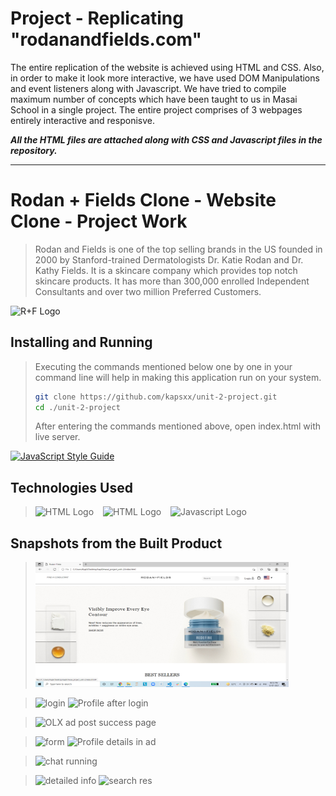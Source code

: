 # Project - Replicating "rodanandfields.com"

The entire replication of the website is achieved using HTML and CSS. Also, in order to make it look more interactive, we have used DOM Manipulations and event listeners along with Javascript. We have tried to compile maximum number of concepts which have been taught to us in Masai School in a single project. The entire project comprises of 3 webpages entirely interactive and responisve.

***All the HTML files are attached along with CSS and Javascript files in the repository.***



-----------------------------------------------------------------------------------------------------------------------------

# Rodan + Fields Clone - Website Clone - Project Work
> Rodan and Fields is one of the top selling brands in the US founded in 2000 by Stanford-trained Dermatologists Dr. Katie Rodan and Dr. Kathy Fields. It is a skincare company which provides top notch skincare products. It has more than 300,000 enrolled Independent Consultants and over two million Preferred Customers.

<img src="" width="400" h  alt = "R+F Logo"/>

## Installing and Running
> Executing the commands mentioned below one by one in your command line will help in making this application run on your system.
> 
> ```bash
> git clone https://github.com/kapsxx/unit-2-project.git
> cd ./unit-2-project
> ```
> After entering the commands mentioned above, open index.html with live server.

[![JavaScript Style Guide](https://img.shields.io/badge/code_style-standard-brightgreen.svg)](https://standardjs.com)

## Technologies Used
> <img src = "https://i.stack.imgur.com/PgcSR.png" width = "100" height = "100" alt = "HTML Logo"/>
> &ensp; <img src = "https://upload.wikimedia.org/wikipedia/commons/thumb/d/d5/CSS3_logo_and_wordmark.svg/1200px-CSS3_logo_and_wordmark.svg.png" width = "100" height = "100" alt ="HTML Logo"/>
> &ensp; <img src = "https://cdn.iconscout.com/icon/free/png-256/javascript-2752148-2284965.png" width = "100" height = "100" alt = "Javascript Logo">

## Snapshots from the Built Product
> <img src="https://raw.githubusercontent.com/kapsxx/unit-2-project/main/image.png" width="405" height="200"  alt = "OLX Landing page"/>

> <img src="https://firebasestorage.googleapis.com/v0/b/olx-clone-image-store.appspot.com/o/readmeImgs%2FloginPage.png?alt=media&token=57200643-27fb-4123-a365-e64694baefca" width="200" height="150"  alt = "login"/>
> <img src="https://firebasestorage.googleapis.com/v0/b/olx-clone-image-store.appspot.com/o/readmeImgs%2FporfileAfterLogin.png?alt=media&token=392ec81f-907d-4327-9e67-3c621c4998be" width="200" height="150"  alt = "Profile after login"/>

> <img src="https://firebasestorage.googleapis.com/v0/b/olx-clone-image-store.appspot.com/o/readmeImgs%2FadPostSuccess.png?alt=media&token=34302370-b300-446b-b507-b433129e9de3" width="405" height="200"  alt = "OLX ad post success page"/>

> <img src="https://firebasestorage.googleapis.com/v0/b/olx-clone-image-store.appspot.com/o/readmeImgs%2FadPost.png?alt=media&token=ecb23809-3222-4396-ac5c-3a3921fea50b" width="200" height="150"  alt = "form"/>
> <img src="https://firebasestorage.googleapis.com/v0/b/olx-clone-image-store.appspot.com/o/readmeImgs%2FadPostUserInfo.png?alt=media&token=b9cf631e-7b14-4c6a-9bb0-be0b3d61bdff" width="200" height="150"  alt = "Profile details in ad"/>

> <img src="https://firebasestorage.googleapis.com/v0/b/olx-clone-image-store.appspot.com/o/readmeImgs%2FchatFeatureRunning.png?alt=media&token=e106e448-5da5-4321-a130-a205d7544b6e" width="405" height="200"  alt = "chat running"/>

> <img src="https://firebasestorage.googleapis.com/v0/b/olx-clone-image-store.appspot.com/o/readmeImgs%2FdetailedInfo.png?alt=media&token=cfde81fd-a0c8-4db9-9e15-24f5723033ed" width="200" height="150"  alt = "detailed info"/>
> <img src="https://firebasestorage.googleapis.com/v0/b/olx-clone-image-store.appspot.com/o/readmeImgs%2FsearchResults.png?alt=media&token=7a2681cb-eea2-402a-872c-859291a1baa4" width="200" height="150"  alt = "search res"/>
> 
